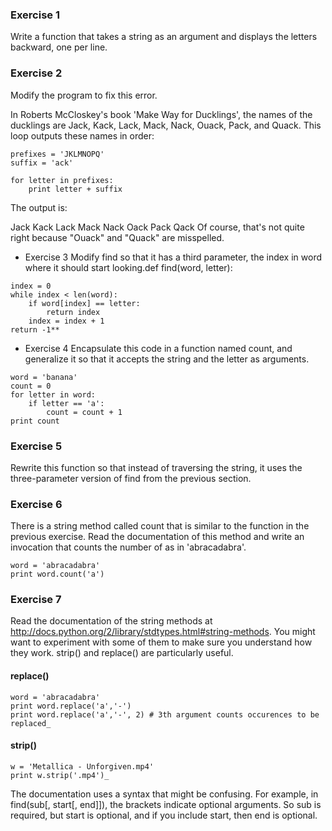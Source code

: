 ### Exercise 1
Write a function that takes a string as an argument and displays the letters
backward, one per line.

### Exercise 2
Modify the program to fix this error.

In Roberts McCloskey's book 'Make Way for Ducklings', the names of the ducklings
are Jack, Kack, Lack, Mack, Nack, Ouack, Pack, and Quack. This loop outputs
these names in order:

```
prefixes = 'JKLMNOPQ'
suffix = 'ack'

for letter in prefixes:
    print letter + suffix
```

The output is:

Jack
Kack
Lack
Mack
Nack
Oack
Pack
Qack
Of course, that's not quite right because "Ouack" and "Quack" are misspelled.

- Exercise 3
Modify find so that it has a third parameter, the index in word
where it should start looking.def find(word, letter):

```
index = 0
while index < len(word):
    if word[index] == letter:
        return index
    index = index + 1
return -1**
```

- Exercise 4
Encapsulate this code in a function named count, and generalize
it so that it accepts the string and the letter as arguments.

```
word = 'banana'
count = 0
for letter in word:
    if letter == 'a':
        count = count + 1
print count
```

### Exercise 5
Rewrite this function so that instead of traversing the string,
it uses the three-parameter version of find from the previous section.

### Exercise 6
There is a string method called count that is similar to the function
in the previous exercise. Read the documentation of this method and
write an invocation that counts the number of as in 'abracadabra'.

```
word = 'abracadabra'
print word.count('a')
```

### Exercise 7
Read the documentation of the string methods at
http://docs.python.org/2/library/stdtypes.html#string-methods.
You might want to experiment with some of them to make sure you understand
how they work. strip() and replace() are particularly useful.

#### replace()

```
word = 'abracadabra'
print word.replace('a','-')
print word.replace('a','-', 2) # 3th argument counts occurences to be replaced_
```

#### strip()

```
w = 'Metallica - Unforgiven.mp4'
print w.strip('.mp4')_
```

The documentation uses a syntax that might be confusing.
For example, in find(sub[, start[, end]]), the brackets indicate optional
arguments. So sub is required, but start is optional, and if you include
start, then end is optional.
